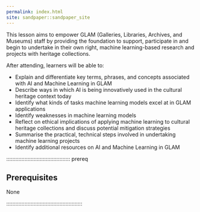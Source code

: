 ```yaml
---
permalink: index.html
site: sandpaper::sandpaper_site
---
```


This lesson aims to empower GLAM (Galleries, Libraries, Archives, and Museums) staff by providing the foundation to support, participate in and begin to undertake in their own right, machine learning-based research and projects with heritage collections.

After attending, learners will be able to:

- Explain and differentiate key terms, phrases, and concepts associated with AI and Machine Learning in GLAM
- Describe ways in which AI is being innovatively used in the cultural heritage context today
- Identify what kinds of tasks machine learning models excel at in GLAM applications
- Identify weaknesses in machine learning models
- Reflect on ethical implications of applying machine learning to cultural heritage collections and discuss potential mitigation strategies
- Summarise the practical, technical steps involved in undertaking machine learning projects
- Identify additional resources on AI and Machine Learning in GLAM

::::::::::::::::::::::::::::::::::::::::::  prereq

## Prerequisites

None


::::::::::::::::::::::::::::::::::::::::::::::::::




